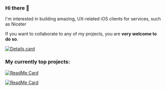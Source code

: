 ### Hi there 👋

I'm interested in building amazing, UX-related iOS clients for services, such as Niceter

If you want to collaborate to any of my projects, you are **very welcome to do so**. 

<a href="https://github.com/uuttff8">
    <img align="center" src="https://github-readme-stats.vercel.app/api?username=uuttff8&show_icons=true&theme=dark" alt="Details card" />
</a>

### My currently top projects:

[![ReadMe Card](https://github-readme-stats.vercel.app/api/pin/?username=ytorg&repo=uuttff8&theme=dark)](https://github.com/uuttff8/Niceter)

[![ReadMe Card](https://github-readme-stats.vercel.app/api/pin/?username=pluja&repo=uuttff8&theme=dark)](https://github.com/uuttff8/Evolution)
